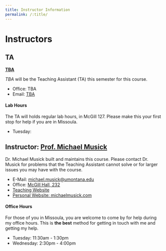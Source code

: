 ```yaml
---
title: Instructor Information
permalink: /:title/
---
```


# Instructors


## TA

**[TBA](mailto:michael.musick@umontana.edu?subject=441%20Question)**

_TBA_ will be the Teaching Assistant (TA) this semester for this course.

- Office: TBA
- Email: [TBA](mailto:stephanie1.whitney@umconnect.umt.edu?cc=michael.musick@umontana.edu&subject=441%20Question)

#### Lab Hours

The TA will holds regular lab hours, in McGill 127. Please make this your first stop for help if you are in Missoula.

- Tuesday:



## Instructor: [Prof. Michael Musick](https://michaelmusick.github.io/teaching)

Dr. Michael Musick built and maintains this course. Please contact Dr. Musick for problems that the Teaching Assistant cannot solve or for larger issues you may have with the course.

- E-Mail: [michael.musick@umontana.edu](mailto:michael.musick@umontana.edu?subject=441%20Question)
- Office: [McGill Hall, 232](https://www.google.com/maps/place/McGill+Hall,+32+Campus+Dr,+Missoula,+MT+59812/@46.8619179,-113.9857145,16.91z/data=!3m1!5s0x535dcc33c1f50273:0xb43516d74c13fb70!4m5!3m4!1s0x535dcc33c3d4cbd5:0xd77cd4f46bdf5b89!8m2!3d46.8624266!4d-113.9836088)
- [Teaching Website](https://michaelmusick.github.io/teaching)
- [Personal Website: michaelmusick.com](http://michaelmusick.com)


#### Office Hours

For those of you in Missoula, you are welcome to come by for help during my office hours. This is **the best** method for getting in touch with me and getting my help.

- Tuesday: 11:30am - 1:30pm
- Wednesday: 2:30pm - 4:00pm
